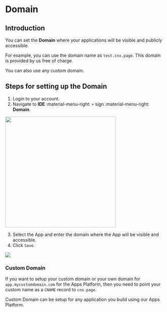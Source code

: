 # Domain

## Introduction

You can set the **Domain** where your applications will be visible and publicly accessible.

For example, you can use the domain name as `test.cnx.page`. This domain is provided by us free of charge.

You can also use any custom domain.

## Steps for setting up the Domain

1. Login to your account.
2. Navigate to **IDE** :material-menu-right: `+` sign :material-menu-right: **Domain**.
<img src= "/apps/img/domain1.png" width= "350">

3. Select the App and enter the domain where the App will be visible and accessible.
4. Click `Save`.
<img src= "/apps/img/domain2.png">

### Custom Domain

If you want to setup your custom domain or your own domain for `app.mycustomdomain.com` for the Apps Platform, then you need to point your custom name as a `CNAME` record to `cnx.page`.

Custom Domain can be setup for any application you build using our Apps Platform.
